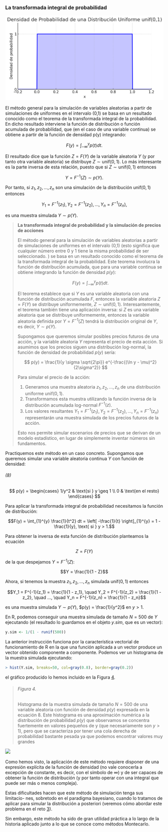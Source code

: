 ### La transformada integral de probabilidad

![](/img/11.png)

El método general para la simulación de variables aleatorias a partir de simulaciones de uniformes en el intervalo (0,1) se basa en un resultado conocido como el teorema de la transformada integral de la probabilidad. En dicho resultado interviene la función de distribución o función acumulada de probabilidad, que (en el caso de una variable continua) se obtiene a partir de la función de densidad p(y) integrando:

$$F(y) = \int_{-\infty}^{y} p(t) dt.$$

El resultado dice que la función $Z = F(Y)$ de la variable aleatoria $Y$ (y por tanto otra variable aleatoria) se distribuye $Z \sim \text{unif}(0,1)$. Lo más interesante es la parte inversa de esta relación, puesto que si $Z \sim \text{unif}(0,1)$ entonces

$$Y = F^{-1}(Z) \sim p(Y).$$

Por tanto, si $z_1,z_2,...,z_n$ son una simulación de la distribución $\text{unif}(0,1)$ entonces

$$Y_1 = F^{-1}(z_1), Y_2 = F^{-1}(z_2), ... , Y_n = F^{-1}(z_n),$$

es una muestra simulada $Y \sim p(Y)$.

> **La transformada integral de probabilidad y la simulación de precios de acciones**
>
>El método general para la simulación de variables aleatorias a partir de simulaciones de uniformes en el intervalo (0,1) (esto significa que cualquier número entre 0 y 1 tiene la misma probabilidad de ser seleccionado. ) se basa en un resultado conocido como el teorema de la transformada integral de la probabilidad. Este teorema involucra la función de distribución acumulada, que para una variable continua se obtiene integrando la función de densidad $p(y)$:
>
>$$
>F(y) = \int_{-\infty}^{y} p(t) dt.
>$$
>
>
>El teorema establece que si $Y$ es una variable aleatoria con una función de distribución acumulada $F$, entonces la variable aleatoria $Z = F(Y)$ se distribuye uniformemente, $Z \sim \text{unif}(0,1)$. Interesantemente, el teorema también tiene una aplicación inversa: si $Z$ es una variable aleatoria que se distribuye uniformemente, entonces la variable aleatoria definida por $Y = F^{-1}(Z)$ tendrá la distribución original de $Y$, es decir, $Y \sim p(Y)$.
>
>Supongamos que queremos simular posibles precios futuros de una acción, y la variable aleatoria $Y$ representa el precio de esta acción. Si asumimos que los precios siguen una distribución log-normal, la función de densidad de probabilidad $p(y)$ sería:
>
>$$
>p(y) = \frac{1}{y \sigma \sqrt{2\pi}} e^{-\frac{(\ln y - \mu)^2}{2\sigma^2}}
>$$
>
>Para simular el precio de la acción:
>
>1. Generamos una muestra aleatoria $z_1, z_2, ..., z_n$ de una distribución uniforme $\text{unif}(0,1)$.
>2. Transformamos esta muestra utilizando la función inversa de la distribución acumulada log-normal $F^{-1}(z)$.
>3. Los valores resultantes $Y_1 = F^{-1}(z_1), Y_2 = F^{-1}(z_2), ..., Y_n = F^{-1}(z_n)$ representarán una muestra simulada de los precios futuros de la acción.
>
>Esto nos permite simular escenarios de precios que se derivan de un modelo estadístico, en lugar de simplemente inventar números sin fundamentos.

Practiquemos este método en un caso concreto. Supongamos que queremos simular una variable aleatoria continua $Y$ con función de densidad:

###### (8)

$$
p(y) = \begin{cases} 
1/y^2 & \text{si } y \geq 1 \\
0 & \text{en el resto}
\end{cases}
$$

Para aplicar la transformada integral de probabilidad necesitamos la función de distribución:

$$F(y) = \int_{1}^{y} \frac{1}{t^2} dt = \left[ -\frac{1}{t} \right]_{1}^{y} = 1 - \frac{1}{y}, \text{ si } y > 1.$$

Para obtener la inversa de esta función de distribución planteamos la ecuación

$$Z = F(Y)$$

de la que despejamos $Y = F^{-1}(Z):$

$$Y = \frac{1}{1 - Z}$$

Ahora, si tenemos la muestra $z_1,z_2,...,z_n$ simulada $\text{unif}(0,1)$ entonces

$$Y_1 = F^{-1}(z_1) = \frac{1}{1 - z_1}, \quad Y_2 = F^{-1}(z_2) = \frac{1}{1 - z_2}, \quad ..., \quad Y_n = F^{-1}(z_n) = \frac{1}{1 - z_n}$$

es una muestra simulada $Y \sim p(Y)$, $p(y) = \frac{1}{y^2}$ en $y > 1$.

En R, podemos conseguir una muestra simulada de tamaño $N = 500$ de $Y$ ejecutando (el resultado lo guardamos en el objeto $y.sim$, que es un vector):

```r
y.sim <- 1/(1 - runif(500))
```

La anterior instrucción funciona por la característica vectorial de funcionamiento de R en la que una función aplicada a un vector produce un vector obtenido componente a componente. Podemos ver un histograma de la muestra simulada ejecutando:

```r
> hist(Y.sim, breaks=50, col=gray(0.8), border=gray(0.2))
```

el gráfico producido lo hemos incluido en la Figura [4]().

> ###### Figura 4.  
> Histograma de la muestra simulada de tamaño $N = 500$ de una variable aleatoria con función de densidad $p(y)$ expresada en la ecuación 8. Este histograma es una aproximación numérica a la distribución de probabilidad $p(y)$ que observamos se concentra fuertemente en valores pequeños de y (que necesariamente son $y > 1$), pero que se caracteriza por tener una cola derecha de probabilidad bastante pesada ya que podemos encontrar valores muy grandes


![](../img/6.png)

Como hemos visto, la aplicación de este método requiere disponer de una expresión explícita de la función de densidad (no vale conocerla a excepción de constante, es decir, con el símbolo de $\infty$) y de ser capaces de obtener la función de distribución (y por tanto operar con una integral que puede ser más o menos compleja).

Estas dificultades hacen que este método de simulación tenga sus limitacio- nes, sobretodo en el paradigma bayesiano, cuando lo tratamos de aplicar para simular la distribución a posteriori (veremos cómo abordar este problema en el reto [3]()).

Sin embargo, este método ha sido de gran utilidad práctica a lo largo de la historia aplicado junto a lo que se conoce como métodos Montecarlo.

